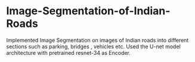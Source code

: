 # Image-Segmentation-of-Indian-Roads

Implemented Image Segmentation on images of Indian roads into different sections such as parking, bridges , vehicles etc. 
Used the U-net model architecture with pretrained resnet-34 as Encoder. 

